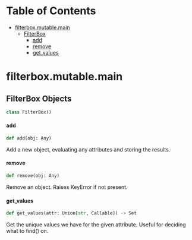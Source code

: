 # Table of Contents

* [filterbox.mutable.main](#filterbox.mutable.main)
  * [FilterBox](#filterbox.mutable.main.FilterBox)
    * [add](#filterbox.mutable.main.FilterBox.add)
    * [remove](#filterbox.mutable.main.FilterBox.remove)
    * [get\_values](#filterbox.mutable.main.FilterBox.get_values)

<a id="filterbox.mutable.main"></a>

# filterbox.mutable.main

<a id="filterbox.mutable.main.FilterBox"></a>

## FilterBox Objects

```python
class FilterBox()
```

<a id="filterbox.mutable.main.FilterBox.add"></a>

#### add

```python
def add(obj: Any)
```

Add a new object, evaluating any attributes and storing the results.

<a id="filterbox.mutable.main.FilterBox.remove"></a>

#### remove

```python
def remove(obj: Any)
```

Remove an object. Raises KeyError if not present.

<a id="filterbox.mutable.main.FilterBox.get_values"></a>

#### get\_values

```python
def get_values(attr: Union[str, Callable]) -> Set
```

Get the unique values we have for the given attribute. Useful for deciding what to find() on.

